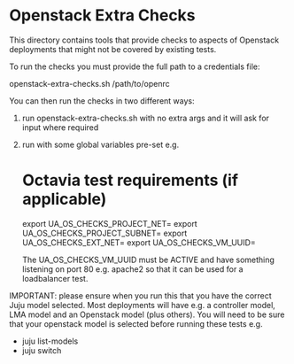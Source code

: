 # Openstack Extra Checks

This directory contains tools that provide checks to aspects of Openstack
deployments that might not be covered by existing tests.

To run the checks you must provide the full path to a credentials file:

   openstack-extra-checks.sh /path/to/openrc

You can then run the checks in two different ways:

1. run openstack-extra-checks.sh with no extra args and it will ask for input where required

2. run with some global variables pre-set e.g.

    # Octavia test requirements (if applicable)
    export UA_OS_CHECKS_PROJECT_NET=<tenant network name or uuid>
    export UA_OS_CHECKS_PROJECT_SUBNET=<tenant subnet name or uuid>
    export UA_OS_CHECKS_EXT_NET=<external net name or uuid>
    export UA_OS_CHECKS_VM_UUID=<vm uuid>

    The UA_OS_CHECKS_VM_UUID must be ACTIVE and have something listening on port 80 e.g.
    apache2 so that it can be used for a loadbalancer test.


IMPORTANT: please ensure when you run this that you have the correct Juju model selected. Most deployments will have e.g. a controller model, LMA model and an Openstack model (plus others). You will need to be sure that your openstack model is selected before running these tests e.g.

  * juju list-models
  * juju switch <model-name>
